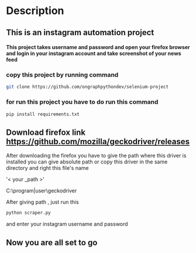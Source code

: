 # Description

## This is an instagram automation project

#### This project takes username and password and open your firefox browser and login in your instagram account and take screenshot of your news feed

### copy this project by running command

```bash
git clone https://github.com/ongraphpythondev/selenium-project
```

### for run this project you have to do run this command

```bash
pip install requirements.txt
```

## Download firefox link  https://github.com/mozilla/geckodriver/releases

After downloading the firefox you have to give the path where this driver is installed
you can give absolute path or copy this driver in the same directory and right this file's name
 
 '< your _path >'
 
 C:\program|user\geckodriver

After giving path , just run this
```bash
python scraper.py
```

and enter your instagram username and password

## Now you are all set to go
